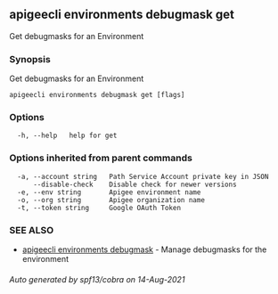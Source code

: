 ## apigeecli environments debugmask get

Get debugmasks for an Environment

### Synopsis

Get debugmasks for an Environment

```
apigeecli environments debugmask get [flags]
```

### Options

```
  -h, --help   help for get
```

### Options inherited from parent commands

```
  -a, --account string   Path Service Account private key in JSON
      --disable-check    Disable check for newer versions
  -e, --env string       Apigee environment name
  -o, --org string       Apigee organization name
  -t, --token string     Google OAuth Token
```

### SEE ALSO

* [apigeecli environments debugmask](apigeecli_environments_debugmask.md)	 - Manage debugmasks for the environment

###### Auto generated by spf13/cobra on 14-Aug-2021
